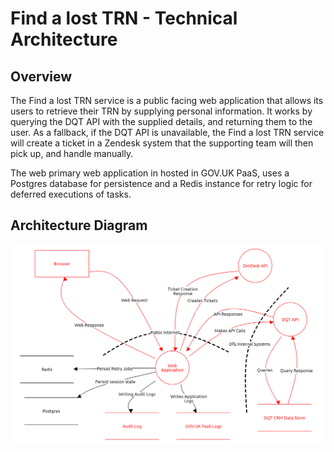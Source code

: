 # Find a lost TRN - Technical Architecture

## Overview

The Find a lost TRN service is a public facing web application that allows its users to retrieve their TRN by supplying personal information. It works by querying the DQT API with the supplied details, and returning them to the user. As a fallback, if the DQT API is unavailable, the Find a lost TRN service will create a ticket in a Zendesk system that the supporting team will then pick up, and handle manually.

The web primary web application in hosted in GOV.UK PaaS, uses a Postgres database for persistence and a Redis instance for retry logic for deferred executions of tasks.

## Architecture Diagram

![Find a lost TRN - Architecture Diagram](images/FindALostTRNDiagram.png)
